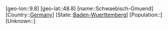 ﻿---
location: [48.8,9.8]
type: City
tags:
- geo/City


SpocWebEntityId: 34125
isDeleted: false
confidential: public

---
[geo-lon::9.8]
[geo-lat::48.8]
[name::Schwaebisch-Gmuend]
[Country::[Germany](geo/Continent/Europe/Germany.md)]
[State::[Baden-Wuerttemberg](geo/Continent/Europe/Germany/Baden-Wuerttemberg.md)]
[Population::]
[Unknown::]

